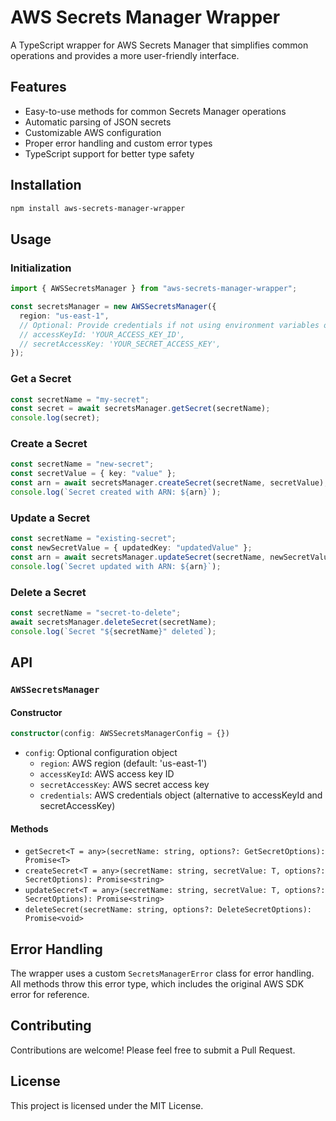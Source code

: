 # AWS Secrets Manager Wrapper

A TypeScript wrapper for AWS Secrets Manager that simplifies common operations and provides a more user-friendly interface.

## Features

- Easy-to-use methods for common Secrets Manager operations
- Automatic parsing of JSON secrets
- Customizable AWS configuration
- Proper error handling and custom error types
- TypeScript support for better type safety

## Installation

```bash
npm install aws-secrets-manager-wrapper
```

## Usage

### Initialization

```typescript
import { AWSSecretsManager } from "aws-secrets-manager-wrapper";

const secretsManager = new AWSSecretsManager({
  region: "us-east-1",
  // Optional: Provide credentials if not using environment variables or IAM roles
  // accessKeyId: 'YOUR_ACCESS_KEY_ID',
  // secretAccessKey: 'YOUR_SECRET_ACCESS_KEY',
});
```

### Get a Secret

```typescript
const secretName = "my-secret";
const secret = await secretsManager.getSecret(secretName);
console.log(secret);
```

### Create a Secret

```typescript
const secretName = "new-secret";
const secretValue = { key: "value" };
const arn = await secretsManager.createSecret(secretName, secretValue);
console.log(`Secret created with ARN: ${arn}`);
```

### Update a Secret

```typescript
const secretName = "existing-secret";
const newSecretValue = { updatedKey: "updatedValue" };
const arn = await secretsManager.updateSecret(secretName, newSecretValue);
console.log(`Secret updated with ARN: ${arn}`);
```

### Delete a Secret

```typescript
const secretName = "secret-to-delete";
await secretsManager.deleteSecret(secretName);
console.log(`Secret "${secretName}" deleted`);
```

## API

### `AWSSecretsManager`

#### Constructor

```typescript
constructor(config: AWSSecretsManagerConfig = {})
```

- `config`: Optional configuration object
  - `region`: AWS region (default: 'us-east-1')
  - `accessKeyId`: AWS access key ID
  - `secretAccessKey`: AWS secret access key
  - `credentials`: AWS credentials object (alternative to accessKeyId and secretAccessKey)

#### Methods

- `getSecret<T = any>(secretName: string, options?: GetSecretOptions): Promise<T>`
- `createSecret<T = any>(secretName: string, secretValue: T, options?: SecretOptions): Promise<string>`
- `updateSecret<T = any>(secretName: string, secretValue: T, options?: SecretOptions): Promise<string>`
- `deleteSecret(secretName: string, options?: DeleteSecretOptions): Promise<void>`

## Error Handling

The wrapper uses a custom `SecretsManagerError` class for error handling. All methods throw this error type, which includes the original AWS SDK error for reference.

## Contributing

Contributions are welcome! Please feel free to submit a Pull Request.

## License

This project is licensed under the MIT License.
